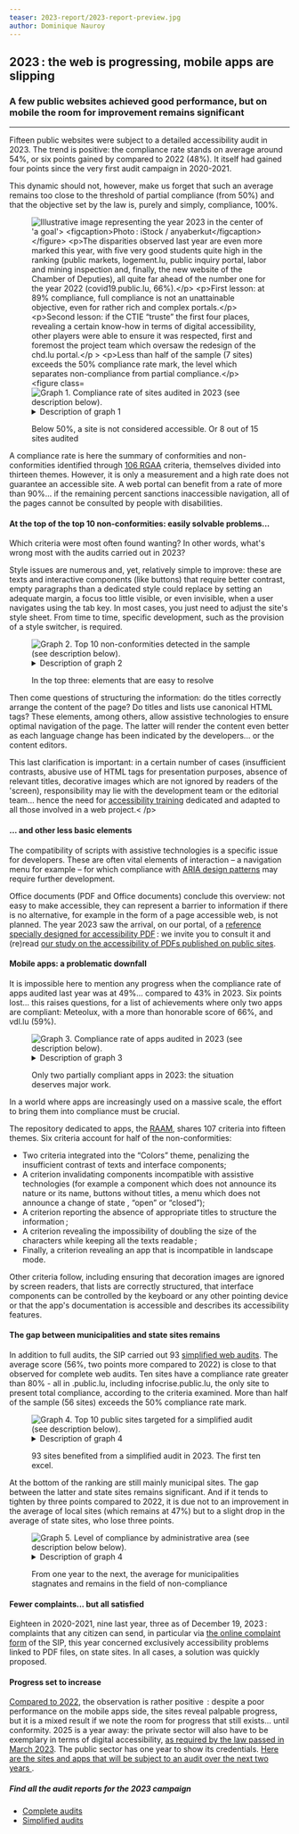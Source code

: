 ```yaml
---
teaser: 2023-report/2023-report-preview.jpg
author: Dominique Nauroy
---
```

<script src="../../../../content/en/news/2024-01-22-rapport2023.js"></script>
<h2>2023&#8239;: the web is progressing, mobile apps are slipping</h2>
<h3>A few public websites achieved good performance, but on mobile the room for improvement remains significant</h3>
<hr>
<div class="intro">
    <p>Fifteen public websites were subject to a detailed accessibility audit in 2023. The trend is positive: the compliance rate stands on average around 54%, or six points gained by compared to 2022 (48%). It itself had gained four points since the very first audit campaign in 2020-2021.</p>
</div>
<p>This dynamic should not, however, make us forget that such an average remains too close to the threshold of partial compliance (from 50%) and that the objective set by the law is, purely and simply, compliance, 100%.</p>
<figure role="group" aria-label="Photo: iStock / burcu demir" class="pic">
    <img src="../../../../content/en/news/img/2023-report/2023-report.jpg" alt="Illustrative image representing the year 2023 in the center of 'a goal'>
    <figcaption>Photo&#8239;: iStock / anyaberkut</figcaption>
</figure>
<p>The disparities observed last year are even more marked this year, with five very good students quite high in the ranking (public markets, logement.lu, public inquiry portal, labor and mining inspection and, finally, the new website of the Chamber of Deputies), all quite far ahead of the number one for the year 2022 (covid19.public.lu, 66%).</p>
<p>First lesson: at 89% compliance, full compliance is not an unattainable objective, even for rather rich and complex portals.</p>
<p>Second lesson: if the CTIE “truste” the first four places, revealing a certain know-how in terms of digital accessibility, other players were able to ensure it was respected, first and foremost the project team which oversaw the redesign of the chd.lu portal.</p >
<p>Less than half of the sample (7 sites) exceeds the 50% compliance rate mark, the level which separates non-compliance from partial compliance.</p>
<figure class="chart">
    <div id="full_compliance">
        <img src="../../../../content/en/news/img/2023-report/2023_full_compliance.svg" alt="Graph 1. Compliance rate of sites audited in 2023 (see description below).">
    </div>
    <details>
        <summary>Description of graph 1</summary>
        <p>This bar chart presents fifteen public sites targeted for full audits in 2023 in descending order of compliance with RGAA criteria, from the marches.public.lu site (89%) to the liser.lu site (27%).</ p>
    </details>
    <p>Below 50%, a site is not considered accessible. Or 8 out of 15 sites audited</p>
</figure>
<p>A compliance rate is here the summary of conformities and non-conformities identified through <a href="https://accessibilite.public.lu/fr/rgaa4.1.2/criteres.html"> 106 RGAA</a> criteria, themselves divided into thirteen themes. However, it is only a measurement and a high rate does not guarantee an accessible site. A web portal can benefit from a rate of more than 90%... if the remaining percent sanctions inaccessible navigation, all of the pages cannot be consulted by people with disabilities.</p>
<h4>At the top of the top 10 non-conformities: easily solvable problems...</h4>
<p>Which criteria were most often found wanting? In other words, what's wrong most with the audits carried out in 2023?</p>
<p>Style issues are numerous and, yet, relatively simple to improve: these are texts and interactive components (like buttons) that require better contrast, empty paragraphs than a dedicated style could replace by setting an adequate margin, a focus too little visible, or even invisible, when a user navigates using the tab key. In most cases, you just need to adjust the site's style sheet. From time to time, specific development, such as the provision of a <span lang="en">style switcher</span>, is required.</p>
<figure class="chart">
    <div id="full_themes">
        <img src="../../../../content/en/news/img/2023-report/2023_full_themes.svg" alt="Graph 2. Top 10 non-conformities detected in the sample (see description below).">
    </div>
    <details>
        <summary>Description of graph 2</summary>
        <p>This bar chart presents, among the 106 RGAA criteria, the ten most often cited in audits, carried out on fifteen public sites in 2023.</p>
    </details>
    <p>In the top three: elements that are easy to resolve</p>
</figure>
<p>Then come questions of structuring the information: do the titles correctly arrange the content of the page? Do titles and lists use canonical HTML tags? These elements, among others, allow assistive technologies to ensure optimal navigation of the page. The latter will render the content even better as each language change has been indicated by the developers... or the content editors.</p>
<p>This last clarification is important: in a certain number of cases (insufficient contrasts, abusive use of HTML tags for presentation purposes, absence of relevant titles, decorative images which are not ignored by readers of the 'screen), responsibility may lie with the development team or the editorial team... hence the need for <a href="https://function-publique.public.lu/en/formation- development/catalogue-training/secteur-etatique/04organisat/04-6-egalch/et_04-6-3-27.html">accessibility training</a> dedicated and adapted to all those involved in a web project.< /p>
<h4>... and other less basic elements</h4>
<p>The compatibility of scripts with assistive technologies is a specific issue for developers. These are often vital elements of interaction – a navigation menu for example – for which compliance with <a href="https://www.w3.org/WAI/ARIA/apg/patterns/" >ARIA design patterns</a> may require further development.</p>
<p>Office documents (PDF and Office documents) conclude this overview: not easy to make accessible, they can represent a barrier to information if there is no alternative, for example in the form of a page accessible web, is not planned. The year 2023 saw the arrival, on our portal, of a <a href="https://accessibilite.public.lu/en/rapdf1/referentiel-technique.html">reference specially designed for accessibility PDF</a>&#8239;: we invite you to consult it and (re)read <a href="https://accessibilite.public.lu/en/news/2023-04-28-des- pdf-majority-inaccessibles.html">our study on the accessibility of PDFs published on public sites</a>.</p>
<h4>Mobile apps: a problematic downfall</h4>
<p>It is impossible here to mention any progress when the compliance rate of apps audited last year was at 49%... compared to 43% in 2023. Six points lost... this raises questions, for a list of achievements where only two apps are compliant: Meteolux, with a more than honorable score of 66%, and vdl.lu (59%).</p>
<figure class="chart">
    <div id="full_app_compliance">
        <img src="../../../../content/en/news/img/2023-report/2023_full_app_compliance.svg" alt="Graph 3. Compliance rate of apps audited in 2023 (see description below).">
    </div>
    <details>
        <summary>Description of graph 3</summary>
        <p>This bar chart shows six public apps targeted for full audits in 2023 in descending order of compliance with RAAM criteria, from the Meteolux app on Android (66%) to the LLO app on iOS (26%). </p>
    </details>
    <p>Only two partially compliant apps in 2023: the situation deserves major work.</p>
</figure>
<p>In a world where apps are increasingly used on a massive scale, the effort to bring them into compliance must be crucial.</p>
<p>The repository dedicated to apps, the <a href="https://accessibilite.public.lu/en/raam1/referentiel-technique.html">RAAM</a>, shares 107 criteria into fifteen themes. Six criteria account for half of the non-conformities:</p>
<ul>
    <li>Two criteria integrated into the “Colors” theme, penalizing the insufficient contrast of texts and interface components;</li>
    <li>A criterion invalidating components incompatible with assistive technologies (for example a component which does not announce its nature or its name, buttons without titles, a menu which does not announce a change of state , “open” or “closed”);</li>
    <li>A criterion reporting the absence of appropriate titles to structure the information&#8239;;</li>
    <li>A criterion revealing the impossibility of doubling the size of the characters while keeping all the texts readable&#8239;;</li>
    <li>Finally, a criterion revealing an app that is incompatible in landscape mode.</li>
</ul>
<p>Other criteria follow, including ensuring that decoration images are ignored by screen readers, that lists are correctly structured, that interface components can be controlled by the keyboard or any other pointing device or that the app's documentation is accessible and describes its accessibility features.</p>
<h4>The gap between municipalities and state sites remains</h4>
<p>In addition to full audits, the SIP carried out 93 <a href="https://accessibilite.public.lu/en/monitoring/controle-simplifie.html">simplified web audits</a>. The average score (56%, two points more compared to 2022) is close to that observed for complete web audits. Ten sites have a compliance rate greater than 80% - all in .public.lu, including infocrise.public.lu, the only site to present total compliance, according to the criteria examined. More than half of the sample (56 sites) exceeds the 50% compliance rate mark.</p>
<figure class="chart">
    <div id="simple_compliance_top10">
        <img src="../../../../content/en/news/img/2023-report/2023_simple_compliance_top10.svg" alt="Graph 4. Top 10 public sites targeted for a simplified audit (see description below).">
    </div>
    <details>
        <summary>Description of graph 4</summary>
        <p>This bar chart presents, in descending order, the compliance rates of the ten sites at the top of the ranking from the sample of 93 sites analyzed in 2023 as part of the simplified audits campaign, from infocrise.public .lu (100%) to justice.public.lu (81%).</p>
    </details>
    <p>93 sites benefited from a simplified audit in 2023. The first ten excel.</p>
</figure>
<p>At the bottom of the ranking are still mainly municipal sites. The gap between the latter and state sites remains significant. And if it tends to tighten by three points compared to 2022, it is due not to an improvement in the average of local sites (which remains at 47%) but to a slight drop in the average of state sites, who lose three points.</p>
<figure class="chart">
    <div id="simple_compliance">
        <img src="../../../../content/en/news/img/2023-report/2023_simple_compliance.svg" alt="Graph 5. Level of compliance by administrative area (see description below below).">
    </div>
    <details>
        <summary>Description of graph 4</summary>
        <p>This column diagram presents the average levels of compliance with RGAA criteria according to whether the site belongs to the State domain (64%), at the local level (municipalities, municipal unions, etc.: 47 %) or at another level (public establishments and similar organizations: 49%), among 93 public sites targeted for simplified audits in 2023.</p>
    </details>
    <p>From one year to the next, the average for municipalities stagnates and remains in the field of non-compliance</p>
</figure>
<h4>Fewer complaints... but all satisfied</h4>
<p>Eighteen in 2020-2021, nine last year, three as of December 19, 2023&#8239;: complaints that any citizen can send, in particular via <a href="https://sip.gouvernement.lu/en/support/reclamation-accessibility.html">the online complaint form</a> of the SIP, this year concerned exclusively accessibility problems linked to PDF files, on state sites. In all cases, a solution was quickly proposed.</p>
<h4>Progress set to increase</h4>
<p><a href="https://accessibilite.public.lu/en/news/2023-02-20-rapport2022.html">Compared to 2022</a>, the observation is rather positive&#8239; : despite a poor performance on the mobile apps side, the sites reveal palpable progress, but it is a mixed result if we note the room for progress that still exists... until conformity. 2025 is a year away: the private sector will also have to be exemplary in terms of digital accessibility, <a href="https://accessibilite.public.lu/en/news/2023 -02-27-european_accessibility_act.html">as required by the law passed in March 2023</a>. The public sector has one year to show its credentials. <a href="https://accessibilite.public.lu/en/news/2023-12-19-2024-2025-samples.html">Here are the sites and apps that will be subject to an audit over the next two years </a>.</p>
<aside class="more">
    <h5>Find all the audit reports for the 2023 campaign</h5>
    <ul>
        <li><a href="https://data.public.lu/en/datasets/audits-complets-de-laccessibilite-numerique-2023/">Complete audits</a></li>
        <li><a href="https://data.public.lu/en/datasets/audits-simplifies-de-laccessibilite-numerique-2023/">Simplified audits</a></li>
    </ul>
</aside>